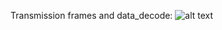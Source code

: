 Transmission frames and data_decode:
![alt text](https://github.com/thotranhuu99/SHT30/blob/master/Images/Transmission_frame.jpg?raw=true)
